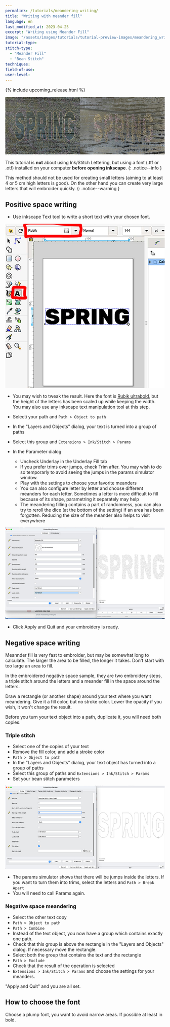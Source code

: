 ```yaml
---
permalink: /tutorials/meandering-writing/
title: "Writing with meander fill"
language: en
last_modified_at: 2023-04-25
excerpt: "Writing using Meander Fill"
image: "/assets/images/tutorials/tutorial-preview-images/meandering_writing.jpg"
tutorial-type:
stitch-type:
  - "Meander Fill"
  - "Bean Stitch"
techniques:
field-of-use:
user-level:
---
```


{% include upcoming_release.html %}

![Embroidery](/assets/images/tutorials/tutorial-preview-images/meandering_writing.jpg)

This tutorial is **not** about using Ink/Stitch Lettering, but using a font (.ttf or .otf)  installed on your computer **before opening inkscape**.
{: .notice--info }

This method should not be used for creating small letters (aiming to at least 4 or 5 cm high letters is good). On the other hand you can
create very large letters that will embroider quickly.
{: .notice--warning }




## Positive space writing

* Use inkscape Text tool to write a short text with your chosen font.

![Font chosing](/assets/images/tutorials/meandering_writing/font-chosing.jpg)

* You may wish to tweak the result. Here the font is [Rubik ultrabold](htps://fonts.google.com/specimen/Rubik), but the height of the letters has been scaled up while keeping the width. You may also use any inkscape text manipulation tool at this step.


* Selecti your path and `Path > Object to path`
* In the "Layers and Objects" dialog, your text is turned into a group of paths
* Select this group and  `Extensions > Ink/Stitch > Params`
* In the Parameter dialog:
  * Uncheck Underlay in the Underlay Fill tab
  * If you prefer trims over jumps, check Trim after. You may wish to do so temporarly to avoid seeing the jumps in the params simulator window.
  * Play with the settings to choose your favorite meanders
  * You can also configure letter by letter and choose different meanders for each letter. Sometimes a letter is more difficult to fill because of its shape, parametring  it separately may help
  * The meandering filling contains a part of randomness, you can also try to reroll the dice (at the bottom of the setting) if an area has been forgotten. Reducing the size of the meander also helps to visit everywhere


![Params](/assets/images/tutorials/meandering_writing/meandering-parameter.jpg)

* Click Apply and Quit and your embroidery is ready.



## Negative space writing

Meannder fill is very fast to embroider, but may be  somewhat long to calculate. The larger the area to be filled, the longer it takes.
Don't start with too large an area to fill.

In the  embroidered  negative space sample, they are two embroidery steps, a triple stitch around the letters and a meander fill in the space around the letters.

Draw a rectangle (or another shape) around your text where you want  meandering. Give it a fill color, but no stroke color.
Lower the opacity if you wish, it won't change the result.

Before you turn your text object into a path, duplicate it, you will need both copies.



### Triple stitch 

* Select one of the copies of your text
* Remove the fill color, and add a stroke color
* `Path > Object to path`
* In the "Layers and Objects" dialog, your text object has turned into a group of paths
* Select this group of paths and `Extensions > Ink/Stitch > Params`
* Set your  bean stitch parameters

![Bean stitch Parameter](/assets/images/tutorials/meandering_writing/bean-parameter.jpg)
* The params simulator shows that there will be jumps  inside the letters. If you want to turn them into trims, select the letters and `Path > Break Apart`
* You will need to call Params again.

### Negative space meandering

* Select the other text copy 
* `Path > Object to path`
* `Path > Combine`
* Instead of the text object, you now have a group which contains exactly one path.
* Check that this group is above the rectangle in the "Layers and Objects" dialog. If necessary move the rectangle.
* Select both the group that contains the text  and  the rectangle
* `Path > Exclude`
* Check that the result of the operation is selected
* `Extensions > Ink/Stitch > Params` and choose the settings for  your meanders.

"Apply and Quit" and you are all set.



## How to choose the font
Choose a plump font, you want to avoid narrow areas. If possible at least in bold.


